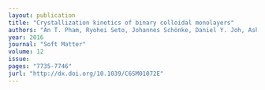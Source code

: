 ```yaml
---
layout: publication
title: "Crystallization kinetics of binary colloidal monolayers"
authors: "An T. Pham, Ryohei Seto, Johannes Schönke, Daniel Y. Joh, Ashutosh Chilkoti, Eliot Fried, Benjamin B. Yellen"
year: 2016
journal: "Soft Matter"
volume: 12
issue: 
pages: "7735-7746"
jurl: "http://dx.doi.org/10.1039/C6SM01072E"
---
```

